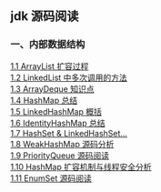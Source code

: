 ## jdk 源码阅读

### 一、内部数据结构

[1.1 ArrayList 扩容过程](notes/data-structure/ArrayList.md)<br>
[1.2 LinkedList 中多次调用的方法](notes/data-structure/LinkedList.md)<br>
[1.3 ArrayDeque 知识点](notes/data-structure/ArrayDeque.md)<br>
[1.4 HashMap 总结](notes/data-structure/HashMap.md)<br>
[1.5 LinkedHashMap 概括](notes/data-structure/LinkedHashMap.md)<br>
[1.6 IdentityHashMap 总结](notes/data-structure/IdentityHashMap.md)<br>
[1.7 HashSet & LinkedHashSet...](notes/data-structure/HashSet-LinkedHashSet.md)<br>
[1.8 WeakHashMap 源码分析](https://zchen96.github.io/2018/12/15/WeakHashMap-%E6%BA%90%E7%A0%81%E9%98%85%E8%AF%BB/)<br>
[1.9 PriorityQueue 源码阅读](https://zchen96.github.io/2018/12/15/PriorityQueue-%E6%BA%90%E7%A0%81%E9%98%85%E8%AF%BB/)<br>
[1.10 HashMap 扩容机制与线程安全分析](https://zchen96.github.io/2018/12/15/HashMap-%E6%89%A9%E5%AE%B9%E6%9C%BA%E5%88%B6%E4%B8%8E%E7%BA%BF%E7%A8%8B%E5%AE%89%E5%85%A8%E5%88%86%E6%9E%90/)<br>
[1.11 EnumSet 源码阅读](notes/data-structure/EnumSet.md)<br>

